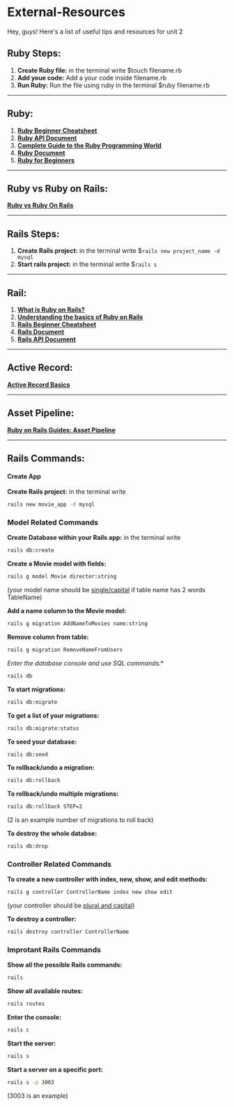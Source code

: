 # External-Resources
Hey, guys! Here's a list of useful tips and resources for unit 2

## Ruby Steps:
1. **Create Ruby file:** in the terminal write $touch filename.rb
2. **Add youe code:** Add a your code inside filename.rb
3. **Run Ruby:** Run the file using ruby in the terminal $ruby filename.rb

---

## Ruby:
1. **[Ruby Beginner Cheatsheet](https://www.pragtob.info/rails-beginner-cheatsheet/#ruby-concepts)**
2. **[Ruby API Document](https://ruby-doc.org/core-2.6.5/)**
3. **[Complete Guide to the Ruby Programming World](https://rubygarage.org/blog/cool-stuff-in-ruby-language)**
4. **[Ruby Document](https://devdocs.io/ruby/)**
5. **[Ruby for Beginners](http://ruby-for-beginners.rubymonstas.org/index.html)**

---

## Ruby vs Ruby on Rails:
**[Ruby vs Ruby On Rails](https://www.educba.com/ruby-vs-ruby-on-rails/)**

---
 
## Rails Steps:
1. **Create Rails project:** in the terminal write $`rails new project_name -d mysql`
2. **Start rails project:**  in the terminal write $`rails s`

---

## Rail:
1. **[What is Ruby on Rails?](https://www.rubyguides.com/2018/10/what-is-ruby-on-rails/)**
2. **[Understanding the basics of Ruby on Rails](https://www.freecodecamp.org/news/understanding-the-basics-of-ruby-on-rails-http-mvc-and-routes-359b8d809c7a/)**
3. **[Rails Beginner Cheatsheet](https://www.pragtob.info/rails-beginner-cheatsheet/)**
4. **[Rails Document](https://devdocs.io/rails~5.0/)**
5. **[Rails API Document](https://api.rubyonrails.org/)**

---

## Active Record:
**[Active Record Basics](https://guides.rubyonrails.org/active_record_basics.html)**

---

## Asset Pipeline:
**[Ruby on Rails Guides: Asset Pipeline](https://guides.rubyonrails.org/asset_pipeline.html)**

---

## Rails Commands:
#### Create App
**Create Rails project:** in the terminal write 
```bash 
rails new movie_app -d mysql
```

### Model Related Commands
**Create Database within your Rails app:**  in the terminal write 
```bash
rails db:create
```
**Create a Movie model with fields:** 
```bash
rails g model Movie director:string
```
(your model name should be <ins>single/capital</ins> if table name has 2 words TableName)

**Add a name column to the Movie model:** 
```bash
rails g migration AddNameToMovies name:string
```
**Remove column from table:** 
```bash
rails g migration RemoveNameFromUsers
```
**Enter the database console and use SQL commands*:** 
```bash
rails db
```
**To start migrations:** 
```bash
rails db:migrate
```
**To get a list of your migrations:** 
```bash
rails db:migrate:status
``` 
**To seed your database:** 
```bash
rails db:seed
```
**To rollback/undo a migration:** 
```bash
rails db:rollback
```
**To rollback/undo multiple migrations:** 
```bash
rails db:rollback STEP=2
``` 
(2 is an example number of migrations to roll back)

**To destroy the whole databse:** 
```bash
rails db:drop
```

### Controller Related Commands
**To create a new controller with index, new, show, and edit methods:** 
```bash
rails g controller ControllerName index new show edit
``` 
(your controller should be <ins> plural and capital</ins>)

**To destroy a controller:** 
```bash
rails destroy controller ControllerName
```

### Improtant Rails Commands
**Show all the possible Rails commands:** 
```bash
rails
```
**Show all available routes:** 
```bash
rails routes
```
**Enter the console:**
```bash
rails c
```
**Start the server:** 
```bash
rails s
```
**Start a server on a specific port:** 
```bash
rails s -p 3003
```
(3003 is an example)








